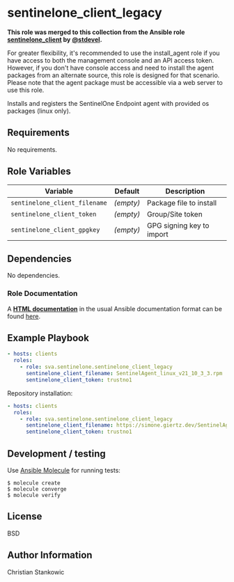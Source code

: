 # sentinelone_client_legacy

**This role was merged to this collection from the Ansible role [sentinelone_client](https://github.com/stdevel/ansible-sentinelone_client) by [@stdevel](https://github.com/stdevel).**

For greater flexibility, it's recommended to use the install_agent role if you have access to both the management console and an API access token. However, if you don't have console access and need to install the agent packages from an alternate source, this role is designed for that scenario. Please note that the agent package must be accessible via a web server to use this role.

Installs and registers the SentinelOne Endpoint agent with provided os packages (linux only).

## Requirements

No requirements.

## Role Variables

| Variable | Default | Description |
| -------- | ------- | ----------- |
| `sentinelone_client_filename` | *(empty)* | Package file to install |
| `sentinelone_client_token` | *(empty)* | Group/Site token |
| `sentinelone_client_gpgkey` | *(empty)* | GPG signing key to import |

## Dependencies

No dependencies.

### Role Documentation
A **[HTML documentation](https://svalabs.github.io/sva.sentinelone/branch/main/collections/sva/sentinelone/sentinelone_client_legacy_role.html)** in the usual Ansible documentation format can be found [here](https://svalabs.github.io/sva.sentinelone/branch/main/collections/sva/sentinelone/sentinelone_client_legacy_role.html).

## Example Playbook

```yml
- hosts: clients
  roles:
    - role: sva.sentinelone.sentinelone_client_legacy
      sentinelone_client_filename: SentinelAgent_linux_v21_10_3_3.rpm
      sentinelone_client_token: trustno1
```

Repository installation:

```yml
- hosts: clients
  roles:
    - role: sva.sentinelone.sentinelone_client_legacy
      sentinelone_client_filename: https://simone.giertz.dev/SentinelAgent_linux_v13_37.deb
      sentinelone_client_token: trustno1
```

## Development / testing

Use [Ansible Molecule](https://molecule.readthedocs.io/en/latest/index.html) for running tests:

```shell
$ molecule create
$ molecule converge
$ molecule verify
```

## License

BSD

## Author Information

Christian Stankowic
